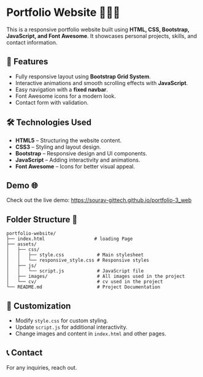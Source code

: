 # Portfolio Website 🤵📃📄

This is a responsive portfolio website built using **HTML, CSS, Bootstrap, JavaScript, and Font Awesome**. It showcases personal projects, skills, and contact information.

## 🚀 Features

- Fully responsive layout using **Bootstrap Grid System**.
- Interactive animations and smooth scrolling effects with **JavaScript**.
- Easy navigation with a **fixed navbar**.
- Font Awesome icons for a modern look.
- Contact form with validation.

## 🛠️ Technologies Used

- **HTML5** – Structuring the website content.
- **CSS3** – Styling and layout design.
- **Bootstrap** – Responsive design and UI components.
- **JavaScript** – Adding interactivity and animations.
- **Font Awesome** – Icons for better visual appeal.

## Demo 🌐

Check out the live demo: https://sourav-gittech.github.io/portfolio-3_web

## Folder Structure 📂

```
portfolio-website/
├── index.html                  # loading Page
├── assets/
│   ├── css/
│   │   ├── style.css            # Main stylesheet
│   │   └── responsive_style.css # Responsive styles
│   ├── js/
│   │   └── script.js            # JavaScript file
│   ├── images/                  # All images used in the project
│   └── cv/                      # cv used in the project
└── README.md                    # Project Documentation
```

## 🎨 Customization

- Modify `style.css` for custom styling.
- Update `script.js` for additional interactivity.
- Change images and content in `index.html` and other pages.

## 📞 Contact

For any inquiries, reach out.
